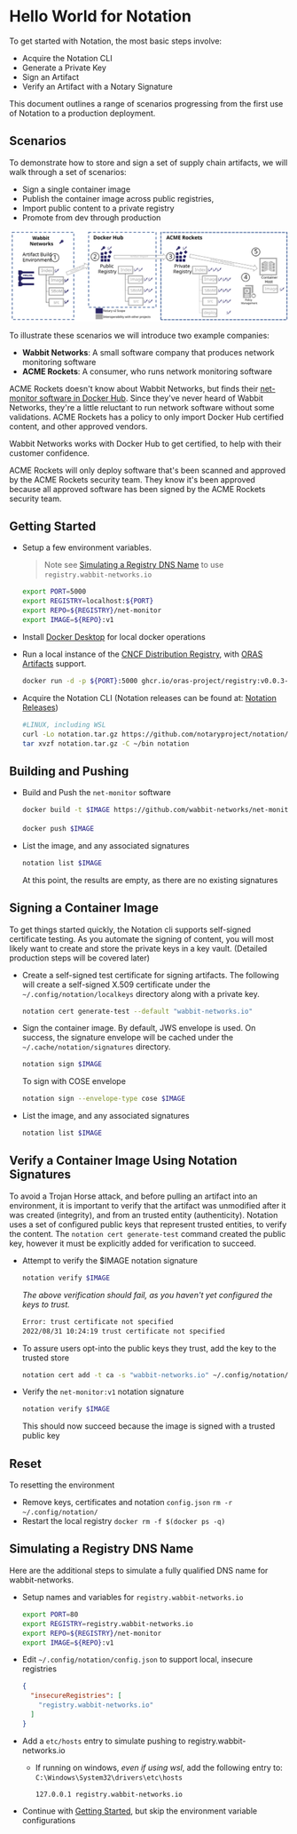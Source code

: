 # Hello World for Notation

To get started with Notation, the most basic steps involve:

- Acquire the Notation CLI
- Generate a Private Key
- Sign an Artifact
- Verify an Artifact with a Notary Signature

This document outlines a range of scenarios progressing from the first use of Notation to a production deployment.

## Scenarios

To demonstrate how to store and sign a set of supply chain artifacts, we will walk through a set of scenarios:

- Sign a single container image
- Publish the container image across public registries,
- Import public content to a private registry
- Promote from dev through production

![Notary end-to-end scenarios](../media/notary-e2e-scenarios.svg)

To illustrate these scenarios we will introduce two example companies:

- **Wabbit Networks**: A small software company that produces network monitoring software
- **ACME Rockets**: A consumer, who runs network monitoring software

ACME Rockets doesn't know about Wabbit Networks, but finds their [net-monitor software in Docker Hub](https://hub.docker.com/r/wabbitnetworks/net-monitor).
Since they've never heard of Wabbit Networks, they're a little reluctant to run network software without some validations.
ACME Rockets has a policy to only import Docker Hub certified content, and other approved vendors.

Wabbit Networks works with Docker Hub to get certified, to help with their customer confidence.

ACME Rockets will only deploy software that's been scanned and approved by the ACME Rockets security team. They know it's been approved because all approved software has been signed by the ACME Rockets security team.

## Getting Started

- Setup a few environment variables.
  >Note see [Simulating a Registry DNS Name](#simulating-a-registry-dns-name) to use `registry.wabbit-networks.io`

  ```bash
  export PORT=5000
  export REGISTRY=localhost:${PORT}
  export REPO=${REGISTRY}/net-monitor
  export IMAGE=${REPO}:v1
  ```

- Install [Docker Desktop](https://www.docker.com/products/docker-desktop) for local docker operations
- Run a local instance of the [CNCF Distribution Registry][cncf-distribution], with [ORAS Artifacts][artifact-manifest] support.
  ```bash
  docker run -d -p ${PORT}:5000 ghcr.io/oras-project/registry:v0.0.3-alpha
  ```

- Acquire the Notation CLI (Notation releases can be found at: [Notation Releases][notation-releases])

  ```bash
  #LINUX, including WSL
  curl -Lo notation.tar.gz https://github.com/notaryproject/notation/releases/download/v0.7.1-alpha.1/notation_0.7.1-alpha.1_linux_amd64.tar.gz
  tar xvzf notation.tar.gz -C ~/bin notation
  ```

## Building and Pushing

- Build and Push the `net-monitor` software

  ```bash
  docker build -t $IMAGE https://github.com/wabbit-networks/net-monitor.git#main

  docker push $IMAGE
  ```

- List the image, and any associated signatures

  ```bash
  notation list $IMAGE
  ```

  At this point, the results are empty, as there are no existing signatures

## Signing a Container Image

To get things started quickly, the Notation cli supports self-signed certificate testing. As you automate the signing of content, you will most likely want to create and store the private keys in a key vault. (Detailed production steps will be covered later)

- Create a self-signed test certificate for signing artifacts.
  The following will create a self-signed X.509 certificate under the `~/.config/notation/localkeys` directory along with a private key.

  ```bash
  notation cert generate-test --default "wabbit-networks.io"
  ```

- Sign the container image. By default, JWS envelope is used.
  On success, the signature envelope will be cached under the `~/.cache/notation/signatures` directory.

  ```bash
  notation sign $IMAGE
  ```
  To sign with COSE envelope
  ```bash
  notation sign --envelope-type cose $IMAGE
  ```

- List the image, and any associated signatures

  ```bash
  notation list $IMAGE
  ```

## Verify a Container Image Using Notation Signatures

To avoid a Trojan Horse attack, and before pulling an artifact into an environment, it is important to verify that the artifact was unmodified after it was created (integrity), and from an trusted entity (authenticity). Notation uses a set of configured public keys that represent trusted entities, to verify the content. The `notation cert generate-test` command created the public key, however it must be explicitly added for verification to succeed.

- Attempt to verify the $IMAGE notation signature

  ```bash
  notation verify $IMAGE
  ```

  *The above verification should fail, as you haven't yet configured the keys to trust.*

  ```bash
  Error: trust certificate not specified
  2022/08/31 10:24:19 trust certificate not specified
  ```

- To assure users opt-into the public keys they trust, add the key to the trusted store

  ```bash
  notation cert add -t ca -s "wabbit-networks.io" ~/.config/notation/localkeys/wabbit-networks.io.crt
  ```

- Verify the `net-monitor:v1` notation signature

  ```bash
  notation verify $IMAGE
  ```

  This should now succeed because the image is signed with a trusted public key

## Reset

To resetting the environment

- Remove keys, certificates and notation `config.json`
  `rm -r ~/.config/notation/`
- Restart the local registry
  `docker rm -f $(docker ps -q)`

## Simulating a Registry DNS Name

Here are the additional steps to simulate a fully qualified DNS name for wabbit-networks.

- Setup names and variables for `registry.wabbit-networks.io`

  ```bash
  export PORT=80
  export REGISTRY=registry.wabbit-networks.io
  export REPO=${REGISTRY}/net-monitor
  export IMAGE=${REPO}:v1
  ```

- Edit `~/.config/notation/config.json` to support local, insecure registries

    ```json
    {
      "insecureRegistries": [
        "registry.wabbit-networks.io"
      ]
    }
    ```

- Add a `etc/hosts` entry to simulate pushing to registry.wabbit-networks.io
  - If running on windows, _even if using wsl_, add the following entry to: `C:\Windows\System32\drivers\etc\hosts`

    ```hosts
    127.0.0.1 registry.wabbit-networks.io
    ```

- Continue with [Getting Started](#getting-started), but skip the environment variable configurations

[notation-releases]:      https://github.com/notaryproject/notation/releases/tag/v0.7.1-alpha.1
[artifact-manifest]:      https://github.com/oras-project/artifacts-spec/blob/main/artifact-manifest.md
[cncf-distribution]:      https://github.com/oras-project/distribution

